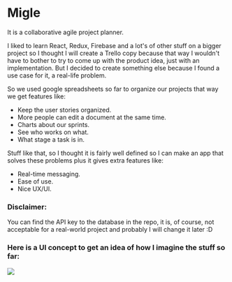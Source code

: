 # Migle

It is a collaborative agile project planner.

I liked to learn React, Redux, Firebase and a lot's of other stuff on a bigger project so I thought I will create a Trello copy because that way I wouldn't have to bother to try to come up with the product idea, just with an implementation. But I decided to create something else because I found a use case for it, a real-life problem.

So we used google spreadsheets so far to organize our projects that way we get features like:
- Keep the user stories organized. 
- More people can edit a document at the same time.
- Charts about our sprints.
- See who works on what.
- What stage a task is in.

Stuff like that, so I thought it is fairly well defined so I can make an app that solves these problems plus it gives extra features like:
- Real-time messaging.
- Ease of use.
- Nice UX/UI.

### Disclaimer: 
You can find the API key to the database in the repo, it is, of course, not acceptable for a real-world project and probably I will change it later :D

### Here is a UI concept to get an idea of how I imagine the stuff so far:
![](https://github.com/AdamGonda/migle-front/blob/master/sprint%20view%20concept.png)

